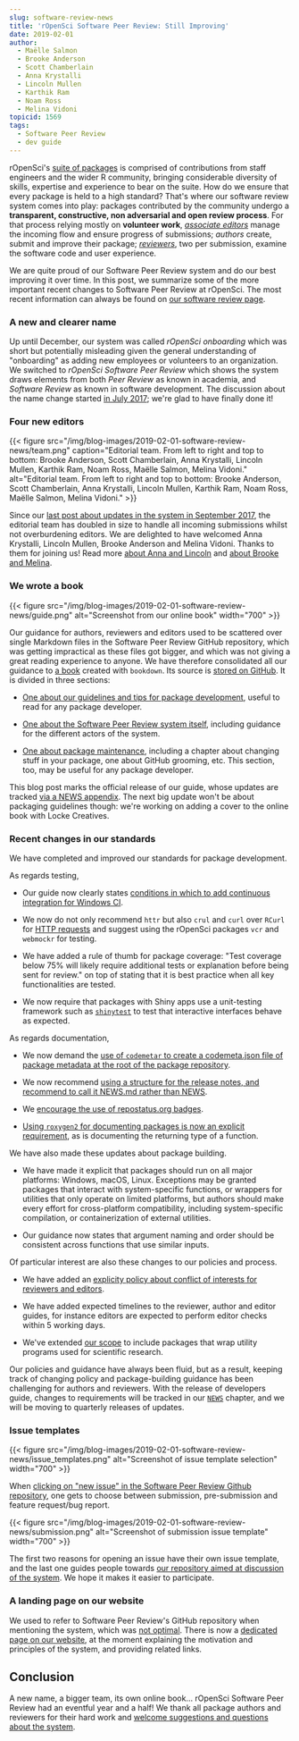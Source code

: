 ```yaml
---
slug: software-review-news
title: 'rOpenSci Software Peer Review: Still Improving'
date: 2019-02-01
author:
  - Maëlle Salmon
  - Brooke Anderson
  - Scott Chamberlain
  - Anna Krystalli
  - Lincoln Mullen
  - Karthik Ram
  - Noam Ross
  - Melina Vidoni
topicid: 1569
tags:
  - Software Peer Review
  - dev guide
---
```


rOpenSci's [suite of packages](/packages/) is comprised of contributions from staff engineers and the wider R community, bringing considerable diversity of skills, expertise and experience to bear on the suite. How do we ensure that every package is held to a high standard? That's where our software review system comes into play: packages contributed by the community undergo a **transparent, constructive, non adversarial and open review process**. For that process relying mostly on **volunteer work**, *[associate editors](https://devguide.ropensci.org/softwarereviewintro.html#associateditors)* manage the incoming flow and ensure progress of submissions; _authors_ create, submit and improve their package; *[reviewers](https://devguide.ropensci.org/#reviewers)*, two per submission, examine the software code and user experience.

We are quite proud of our Software Peer Review system and do our best improving it over time. In this post, we summarize some of the more important  recent changes to Software Peer Review at rOpenSci. The most recent information can always be found on [our software review page](/software-review/).

### A new and clearer name

Up until December, our system was called _rOpenSci onboarding_ which was short but potentially misleading given the general understanding of "onboarding" as adding new employees or volunteers to an organization. We switched to _rOpenSci Software Peer Review_ which shows the system draws elements from both _Peer Review_ as known in academia, and _Software Review_ as known in software development. The discussion about the name change started [in July 2017](https://github.com/ropensci/software-review-meta/issues/11); we're glad to have finally done it!

### Four new editors

{{< figure src="/img/blog-images/2019-02-01-software-review-news/team.png" caption="Editorial team. From left to right and top to bottom: Brooke Anderson, Scott Chamberlain, Anna Krystalli, Lincoln Mullen, Karthik Ram, Noam Ross, Maëlle Salmon, Melina Vidoni." alt="Editorial team. From left to right and top to bottom: Brooke Anderson, Scott Chamberlain, Anna Krystalli, Lincoln Mullen, Karthik Ram, Noam Ross, Maëlle Salmon, Melina Vidoni." >}}

Since our [last post about updates in the system in September 2017](/blog/2017/09/11/software-review-update/), the editorial team has doubled in size to handle all incoming submissions whilst not overburdening editors. We are delighted to have welcomed Anna Krystalli, Lincoln Mullen, Brooke Anderson and Melina Vidoni. Thanks to them for joining us! Read more [about Anna and Lincoln](/blog/2018/06/22/new_editors/) and [about Brooke and Melina](/blog/2019/01/31/more_editors/).

### We wrote a book

{{< figure src="/img/blog-images/2019-02-01-software-review-news/guide.png" alt="Screenshot from our online book" width="700" >}}

Our guidance for authors, reviewers and editors used to be scattered over single Markdown files in the Software Peer Review GitHub repository, which was getting impractical as these files got bigger, and which was not giving a great reading experience to anyone. We have therefore consolidated all our guidance to [a book](https://devguide.ropensci.org/) created with `bookdown`. Its source is [stored on GitHub](https://github.com/ropensci/dev_guide). It is divided in three sections: 

* [One about our guidelines and tips for package development](https://devguide.ropensci.org/building.html), useful to read for any package developer.

* [One about the Software Peer Review system itself](https://devguide.ropensci.org/softwarereviewintro.html), including guidance for the different actors of the system.

* [One about package maintenance](https://devguide.ropensci.org/collaboration.html), including a chapter about changing stuff in your package, one about GitHub grooming, etc. This section, too, may be useful for any package developer.

This blog post marks the official release of our guide, whose updates are tracked [via a NEWS appendix](https://devguide.ropensci.org/booknews.html). The next big update won't be about packaging guidelines though: we're working on adding a cover to the online book with Locke Creatives.

### Recent changes in our standards

We have completed and improved our standards for package development.

As regards testing,

* Our guide now clearly states [conditions in which to add continuous integration for Windows CI](https://devguide.ropensci.org/ci.html#whichci).

* We now do not only recommend `httr` but also `crul` and `curl` over `RCurl` for [HTTP requests](https://devguide.ropensci.org/building.html#recommended-scaffolding) and suggest using the rOpenSci packages `vcr` and `webmockr` for testing.

* We have added a rule of thumb for package coverage: "Test coverage below 75% will likely require additional tests or explanation before being sent for review." on top of stating that it is best practice when all key functionalities are tested.
* We now require that packages with Shiny apps use a unit-testing framework such as [`shinytest`](https://github.com/rstudio/shinytest) to test that interactive interfaces behave as expected.

As regards documentation,

* We now demand the [use of `codemetar` to create a codemeta.json file of package metadata at the root of the package repository](https://devguide.ropensci.org/building.html#creating-metadata-for-your-package). 

* We now recommend [using a structure for the release notes, and recommend to call it NEWS.md rather than NEWS](https://devguide.ropensci.org/releasing.html#news).

* We [encourage the use of repostatus.org badges](https://devguide.ropensci.org/building.html#readme).

* [Using `roxygen2` for documenting packages is now an explicit requirement](https://devguide.ropensci.org/building.html#documentation), as is documenting the returning type of a function. 

We have also made these updates about package building.

* We have made it explicit that packages should run on all major platforms: Windows, macOS, Linux. Exceptions may be granted packages that interact with system-specific functions, or wrappers for utilities that only operate on limited platforms, but authors should make every effort for cross-platform compatibility, including system-specific compilation, or containerization of external utilities.

* Our guidance now states that argument naming and order should be consistent across functions that use similar inputs.

Of particular interest are also these changes to our policies and process.

* We have added an [explicity policy about conflict of interests for reviewers and editors](https://devguide.ropensci.org/policies.html#coi).

* We have added expected timelines to the reviewer, author and editor guides, for instance editors are expected to perform editor checks within 5 working days.

* We've extended [our scope](https://devguide.ropensci.org/policies.html#aims-and-scope) to include packages that wrap utility programs used for scientific research.

Our policies and guidance have always been fluid, but as a result, keeping track of changing policy and package-building guidance has been challenging for authors and reviewers. With the release of developers guide, changes to requirements will be tracked in our [`NEWS`](https://devguide.ropensci.org/booknews.html) chapter, and we will be moving to quarterly releases of updates.

### Issue templates

{{< figure src="/img/blog-images/2019-02-01-software-review-news/issue_templates.png" alt="Screenshot of issue template selection" width="700" >}}

When [clicking on "new issue" in the Software Peer Review Github repository](https://github.com/ropensci/software-review/issues/new/choose), one gets to choose between submission, pre-submission and feature request/bug report.

{{< figure src="/img/blog-images/2019-02-01-software-review-news/submission.png" alt="Screenshot of submission issue template" width="700" >}}

The first two reasons for opening an issue have their own issue template, and the last one guides people towards [our repository aimed at discussion of the system](https://github.com/ropensci/software-review-meta/). We hope it makes it easier to participate.

### A landing page on our website

We used to refer to Software Peer Review's GitHub repository when mentioning the system, which was [not optimal](https://github.com/ropensci/software-review-meta/issues/16). There is now a [dedicated page on our website](/software-review/), at the moment explaining the motivation and principles of the system, and providing related links.

## Conclusion

A new name, a bigger team, its own online book... rOpenSci  Software Peer Review had an eventful year and a half! We thank all package authors and reviewers for their hard work and [welcome suggestions and questions about the system](https://github.com/ropensci/software-review-meta/issues).
